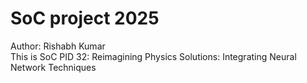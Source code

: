 # SoC project 2025 <br>
Author: Rishabh Kumar <br>
This is SoC PID 32: Reimagining Physics Solutions: Integrating Neural Network Techniques

